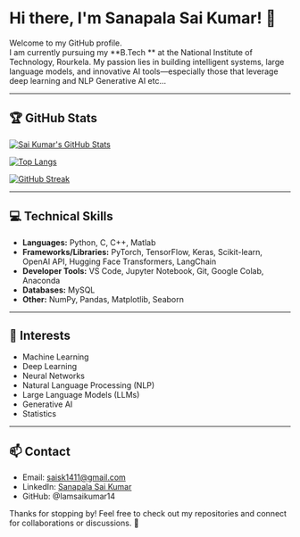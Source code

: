 # Hi there, I'm Sanapala Sai Kumar! 👋

Welcome to my GitHub profile.  
I am currently pursuing my **B.Tech ** at the National Institute of Technology, Rourkela. My passion lies in building intelligent systems, large language models, and innovative AI tools—especially those that leverage deep learning and NLP Generative AI etc...

---

## 🏆 GitHub Stats

[![Sai Kumar's GitHub Stats](https://github-readme-stats.vercel.app/api?username=Iamsaikumar14&show_icons=true&include_all_commits=true&theme=algolia)](https://github.com/anuraghazra/github-readme-stats)

[![Top Langs](https://github-readme-stats.vercel.app/api/top-langs/?username=Iamsaikumar14&layout=compact&theme=algolia)](https://github.com/anuraghazra/github-readme-stats)

[![GitHub Streak](https://streak-stats.demolab.com?user=Iamsaikumar14&theme=algolia)](https://git.io/streak-stats)

---

## 💻 Technical Skills

- **Languages:** Python, C, C++, Matlab
- **Frameworks/Libraries:** PyTorch, TensorFlow, Keras, Scikit-learn, OpenAI API, Hugging Face Transformers, LangChain
- **Developer Tools:** VS Code, Jupyter Notebook, Git, Google Colab, Anaconda
- **Databases:** MySQL
- **Other:** NumPy, Pandas, Matplotlib, Seaborn

---

## 🌱 Interests

- Machine Learning
- Deep Learning
- Neural Networks
- Natural Language Processing (NLP)
- Large Language Models (LLMs)
- Generative AI
- Statistics

---

## 📫 Contact

- Email: saisk1411@gmail.com
- LinkedIn: [Sanapala Sai Kumar](#) <!-- Replace # with your actual link -->
- GitHub: @Iamsaikumar14

Thanks for stopping by! Feel free to check out my repositories and connect for collaborations or discussions. 🚀


<!--
**Iamsaikumar14/Iamsaikumar14** is a ✨ _special_ ✨ repository because its `README.md` (this file) appears on your GitHub profile.

Here are some ideas to get you started:

- 🔭 I’m currently working on ...
- 🌱 I’m currently learning ...
- 👯 I’m looking to collaborate on ...
- 🤔 I’m looking for help with ...
- 💬 Ask me about ...
- 📫 How to reach me: ...
- 😄 Pronouns: ...
- ⚡ Fun fact: ...
-->
